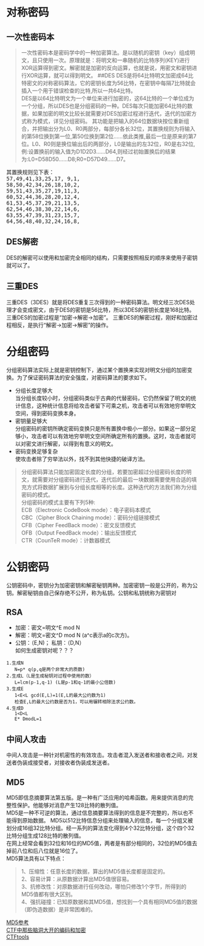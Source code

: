 # 对称密码
## 一次性密码本
>一次性密码本是密码学中的一种加密算法。是以随机的密钥（key）组成明文，且只使用一次。原理就是：将明文和一串随机的比特序列(KEY)进行XOR运算得到密文。解密就是加密的反向运算，也就是说，用密文和密钥进行XOR运算，就可以得到明文。
##DES
DES是将64比特明文加密成64比特密文的对称密码算法，它的密钥长度为56比特，在密钥中每隔7比特就会插入一个用于错误检查的比特,所以一共64比特。<br>
DES是以64比特明文为一个单位来进行加密的，这64比特的一个单位成为一个分组，所以DES也是分组密码的一种。DES每次只能加密64比特的数据，如果加密的明文比较长就需要对DES加密过程进行迭代，迭代的加密方式称为模式，详见分组密码。
>其功能是把输入的64位数据块按位重新组合，并把输出分为L0、R0两部分，每部分各长32位，其置换规则为将输入的第58位换到第一位,第50位换到第2位……依此类推,最后一位是原来的第7位。L0、R0则是换位输出后的两部分，L0是输出的左32位，R0是右32位,例:设置换前的输入值为D1D2D3……D64,则经过初始置换后的结果为:L0=D58D50……D8;R0=D57D49……D7。
<pre>其置换规则见下表：
57,49,41,33,25,17, 9,1,
58,50,42,34,26,18,10,2,
59,51,43,35,27,19,11,3,
60,52,44,36,28,20,12,4,
61,53,45,37,29,21,13,5,
62,54,46,38,30,22,14,6,
63,55,47,39,31,23,15,7,
64,56,48,40,32,24,16,8,</pre>
## DES解密
DES的解密可以使用和加密完全相同的结构，只需要按照相反的顺序来使用子密钥就可以了。
## 三重DES
三重DES（3DES）就是将DES重复三次得到的一种密码算法。明文经三次DES处理才会变成密文，由于DES的密钥是56比特，所以3DES的密钥长度是168比特。三重DES的加密过程是“加密->解密->加密”。
三重DES的解密过程，刚好和加密过程相反，是执行“解密->加密->解密”的操作。
# 分组密码
分组密码算法实际上就是密钥控制下，通过某个置换来实现对明文分组的加密变换。为了保证密码算法的安全强度，对密码算法的要求如下。<br>
<ul>
<li>分组长度足够大</li>
当分组长度较小时，分组密码类似于古典的代替密码，它仍然保留了明文的统计信息，这种统计信息将给攻击者留下可乘之机，攻击者可以有效地穷举明文空间，得到密码变换本身。<br>
<li>密钥量足够大</li>
分组密码的密钥所确定密码变换只是所有置换中极小一部分。如果这一部分足够小，攻击者可以有效地穷举明文空间所确定所有的置换。这时，攻击者就可以对密文进行解密，以得到有意义的明文。<br>
<li>密码变换足够复杂</li>
使攻击者除了穷举法以外，找不到其他快捷的破译方法。
</ul>

> 分组密码算法只能加密固定长度的分组，若要加密超过分组密码长度的明文，就需要对分组密码进行迭代，迭代后的最后一块数据需要使用合适的填充方式将数据扩展到与分组长度相等的长度。这种迭代的方法我们称为分组密码的模式。<br>分组密码的模式主要有下列5种:<br>ECB（Electronic CodeBook mode）：电子密码本模式 <br>CBC（Cipher Block Chaining mode）：密码分组链接模式 <br>CFB（Cipher FeedBack mode）：密文反馈模式 <br>OFB（Output FeedBack mode）：输出反馈模式 <br>CTR（CounTeR mode）：计数器模式

# 公钥密码
公钥密码中，密钥分为加密密钥和解密秘钥两种。加密密钥一般是公开的，称为公钥。解密秘钥由自己保存绝不公开，称为私钥。公钥和私钥统称为密钥对
## RSA
- 加密：密文=明文^E mod N
- 解密：明文=密文^D mod N (a^c表示a的c次方)。
- 公钥：（E,N)； 私钥：（D,N）<br>
如何生成密钥对呢？？？
```
1.生成N
   N=p* q(p,q是两个非常大的质数)
2.生成L（L是生成秘钥对过程中使用的数）
   L=lcm(p-1,q-1) (L是p-1和q-1的最小公倍数)
3.生成E
   1<E<L gcd(E,L)=1(E,L的最大公约数为1)
   检查E,L的最大公约数是否为1，可以用辗转相除法求公约数。
4.生成D
   1<D<L
   E* DmodL=1
```
## 中间人攻击

中间人攻击是一种针对机密性的有效攻击。攻击者混入发送者和接收者之间，对发送者伪装成接受者，对接收者伪装成发送者。
## MD5
MD5即信息摘要算法第五版。是一种有广泛应用的哈希函数。用来提供消息的完整性保护。他能够对消息产生128比特的散列值。<br>
MD5是一种不可逆的算法，通过信息摘要算法得到的信息是不完整的，所以也不能得到原始数据。
MD5以512比特信息分组来处理输入的信息，每一个分组又被划分成16组32比特分组。经一系列的算法变化得到4个32比特分组，这个四个32比特分组生成128比特的散列值。<br>
在网上经常会看到32位和16位的MD5值，两者是有部分相同的，32位的MD5值去掉前八位和后八位就是16位了。<br>
MD5算法具有以下特点：
> 1、压缩性：任意长度的数据，算出的MD5值长度都是固定的。<br>
2、容易计算：从原数据计算出MD5值很容易。<br>
3、抗修改性：对原数据进行任何改动，哪怕只修改1个字节，所得到的MD5值都有很大区别。<br>
4、强抗碰撞：已知原数据和其MD5值，想找到一个具有相同MD5值的数据（即伪造数据）是非常困难的。<br>

[MD5参考](http://blog.csdn.net/xiaofengcanyuexj/article/details/37698801)<br>
[CTF中那些脑洞大开的编码和加密](http://www.360doc.com/content/16/0906/21/27425026_588911412.shtml)<br>
[CTFtools](https://www.ctftools.com/)
